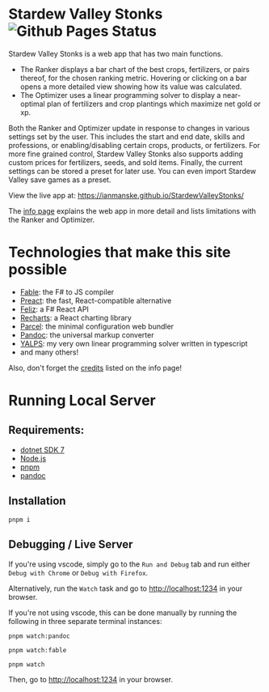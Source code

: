 # Stardew Valley Stonks ![Github Pages Status](https://github.com/IanManske/StardewValleyStonks/actions/workflows/main.yaml/badge.svg)

Stardew Valley Stonks is a web app that has two main functions.
- The Ranker displays a bar chart of the best crops, fertilizers, or pairs thereof, for the chosen ranking metric.
  Hovering or clicking on a bar opens a more detailed view showing how its value was calculated.
- The Optimizer uses a linear programming solver to display a near-optimal plan of fertilizers and crop plantings which maximize net gold or xp.

Both the Ranker and Optimizer update in response to changes in various settings set by the user.
This includes the start and end date, skills and professions, or enabling/disabling certain crops, products, or fertilizers.
For more fine grained control, Stardew Valley Stonks also supports adding custom prices for fertilizers, seeds, and sold items.
Finally, the current settings can be stored a preset for later use. You can even import Stardew Valley save games as a preset.

View the live app at: https://ianmanske.github.io/StardewValleyStonks/

The [info page](https://ianmanske.github.io/StardewValleyStonks/info.html) explains the web app in more detail and lists limitations with the Ranker and Optimizer.

# Technologies that make this site possible
- [Fable](https://github.com/fable-compiler/Fable): the F\# to JS compiler
- [Preact](https://github.com/preactjs/preact): the fast, React-compatible alternative
- [Feliz](https://github.com/Zaid-Ajaj/Feliz): a F\# React API
- [Recharts](https://github.com/recharts/recharts): a React charting library
- [Parcel](https://github.com/parcel-bundler/parcel): the minimal configuration web bundler
- [Pandoc](https://github.com/jgm/pandoc): the universal markup converter
- [YALPS](https://github.com/IanManske/YALPS): my very own linear programming solver written in typescript
- and many others!

Also, don't forget the [credits](https://ianmanske.github.io/StardewValleyStonks/info.html#credits) listed on the info page!

# Running Local Server
## Requirements:
- [dotnet SDK 7](https://dotnet.microsoft.com/download)
- [Node.js](https://nodejs.org/)
- [pnpm](https://pnpm.io/)
- [pandoc](https://pandoc.org/)

## Installation
```
pnpm i
```

## Debugging / Live Server
If you're using vscode, simply go to the `Run and Debug` tab and run either `Debug with Chrome` or `Debug with Firefox`.

Alternatively, run the `Watch` task and go to <http://localhost:1234> in your browser.

If you're not using vscode, this can be done manually by running the following in three separate terminal instances:
```
pnpm watch:pandoc
```
```
pnpm watch:fable
```
```
pnpm watch
```
Then, go to <http://localhost:1234> in your browser.

